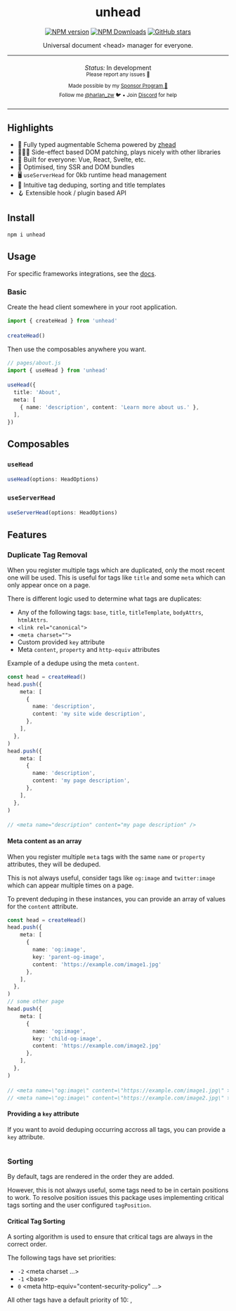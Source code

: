 <h1 align='center'>unhead</h1>

<p align="center">
<a href='https://github.com/harlan-zw/unhead/actions/workflows/test.yml'>
</a>
<a href="https://www.npmjs.com/package/unhead" target="__blank"><img src="https://img.shields.io/npm/v/unhead?style=flat&colorA=002438&colorB=28CF8D" alt="NPM version"></a>
<a href="https://www.npmjs.com/package/unhead" target="__blank"><img alt="NPM Downloads" src="https://img.shields.io/npm/dm/unhead?flat&colorA=002438&colorB=28CF8D"></a>
<a href="https://github.com/harlan-zw/unhead" target="__blank"><img alt="GitHub stars" src="https://img.shields.io/github/stars/harlan-zw/unhead?flat&colorA=002438&colorB=28CF8D"></a>
</p>


<p align="center">
Universal document &lt;head&gt; manager for everyone.  
</p>

<p align="center">
<table>
<tbody>
<td align="center">
<img width="800" height="0" /><br>
<i>Status:</i> In development</b> <br>
<sup> Please report any issues 🐛</sup><br>
<sub>Made possible by my <a href="https://github.com/sponsors/harlan-zw">Sponsor Program 💖</a><br> Follow me <a href="https://twitter.com/harlan_zw">@harlan_zw</a> 🐦 • Join <a href="https://discord.gg/275MBUBvgP">Discord</a> for help</sub><br>
<img width="800" height="0" />
</td>
</tbody>
</table>
</p>

## Highlights

- 💎 Fully typed augmentable Schema powered by [zhead](https://github.com/harlan-zw/zhead)
- 🧑‍🤝‍🧑 Side-effect based DOM patching, plays nicely with other libraries
- 🤝 Built for everyone: Vue, React, Svelte, etc.
- 🚀 Optimised, tiny SSR and DOM bundles
- 🖥️ `useServerHead` for 0kb runtime head management
- 🍣 Intuitive tag deduping, sorting and title templates
- 🪝 Extensible hook / plugin based API

## Install

```bash
npm i unhead
```

## Usage

For specific frameworks integrations, see the [docs](https://unhead.netlify.app/).

### Basic

Create the head client somewhere in your root application.

```ts
import { createHead } from 'unhead'

createHead()
```

Then use the composables anywhere you want.

```ts
// pages/about.js
import { useHead } from 'unhead'

useHead({
  title: 'About',
  meta: [
    { name: 'description', content: 'Learn more about us.' },
  ],
})
```

## Composables

### `useHead`

```ts
useHead(options: HeadOptions)
```

### `useServerHead`

```ts
useServerHead(options: HeadOptions)
```


## Features

### Duplicate Tag Removal

When you register multiple tags which are duplicated, only the most recent one will be used. This is useful for tags like `title` and some `meta` which can only appear once on a page.

There is different logic used to determine what tags are duplicates:
- Any of the following tags: `base`, `title`, `titleTemplate`, `bodyAttrs`, `htmlAttrs`.
- `<link rel="canonical">`
- `<meta charset="">`
- Custom provided `key` attribute
- Meta `content`, `property` and `http-equiv` attributes

Example of a dedupe using the meta `content`.

```ts
const head = createHead()
head.push({
    meta: [
      {
        name: 'description',
        content: 'my site wide description',
      },
    ],
  },
)
head.push({
    meta: [
      {
        name: 'description',
        content: 'my page description',
      },
    ],
  },
)

// <meta name="description" content="my page description" />
```

#### Meta content as an array

When you register multiple `meta` tags with the same `name` or `property` attributes, they will be deduped.

This is not always useful, consider tags like `og:image` and `twitter:image` which can appear multiple times on a page.

To prevent deduping in these instances, you can provide an array of values for the `content` attribute.

```ts
const head = createHead()
head.push({
    meta: [
      {
        name: 'og:image',
        key: 'parent-og-image',
        content: 'https://example.com/image1.jpg'
      },
    ],
  },
)
// some other page
head.push({
    meta: [
      {
        name: 'og:image',
        key: 'child-og-image',
        content: 'https://example.com/image2.jpg'
      },
    ],
  },
)

// <meta name=\"og:image\" content=\"https://example.com/image1.jpg\" >
// <meta name=\"og:image\" content=\"https://example.com/image2.jpg\" >
```

#### Providing a `key` attribute

If you want to avoid deduping occurring accross all tags, you can provide a `key` attribute.

```ts

```

### Sorting

By default, tags are rendered in the order they are added.

However, this is not always useful, some tags need to be in certain positions to work. To resolve position issues
this package uses implementing critical tags sorting and the user configured `tagPosition`.

#### Critical Tag Sorting

A sorting algorithm is used to ensure that critical tags are always in the correct order.

The following tags have set priorities:

- `-2` &lt;meta charset ...&gt;
- `-1` &lt;base&gt;
- `0` &lt;meta http-equiv=&quot;content-security-policy&quot; ...&gt;

All other tags have a default priority of 10: <meta>, <script>, <link>, <style>, etc

#### Tag Position

You can also set custom priorities for tags using the `tagPosition` attribute.

You can either provide a number or a string beginning with `before:` or `after:` and target a tag key.

#### Sort by number

When providing a number, refer to the default priorities in [Crticial Tag Sorting](#critical-tag-sorting).

```ts
const head = createHead()
head.push({
  script: [
    {
      src: '/not-important-script.js',
    },
  ],
})
head.push({
  script: [
    {
      src: '/very-important-script.js',
      tagPosition: 0,
    },
  ],
})

// <script src=\"/very-important-script.js\"></script>
// <script src=\"/not-important-script.js\"></script>
```


#### Sort with `before:` and `after:`

When providing a string, you can use `before:` or `after:` to target a tag key.

Tag keys are prefixed with their tag name to avoid dedupe collisions, so you need to use the form of `{tagName}:{key}`.

```ts
const head = createHead()
head.push({
  script: [
    {
      key: 'not-important',
      src: '/not-important-script.js',
    },
  ],
})
head.push({
  script: [
    {
      // script is the tag name to target, `not-important` is the key we're targeting  
      tagPosition: 'before:script:not-important',
      src: '/must-be-first-script.js',
    },
  ],
})
// <script src=\"/must-be-first-script.js\"></script>
// <script src=\"/not-important-script.js\"></script>
```

## Hooks

## Plugins

## Sponsors

<p align="center">
  <a href="https://raw.githubusercontent.com/harlan-zw/static/main/sponsors.svg">
    <img src='https://raw.githubusercontent.com/harlan-zw/static/main/sponsors.svg'/>
  </a>
</p>


## License

MIT License © 2022-PRESENT [Harlan Wilton](https://github.com/harlan-zw)
